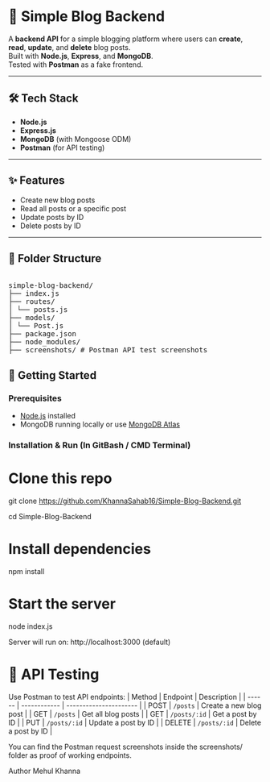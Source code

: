 # 🚀 Simple Blog Backend

A **backend API** for a simple blogging platform where users can **create**, **read**, **update**, and **delete** blog posts.  
Built with **Node.js**, **Express**, and **MongoDB**.  
Tested with **Postman** as a fake frontend.

---

## 🛠️ Tech Stack

- **Node.js**
- **Express.js**
- **MongoDB** (with Mongoose ODM)
- **Postman** (for API testing)

---

## ✨ Features

- Create new blog posts  
- Read all posts or a specific post  
- Update posts by ID  
- Delete posts by ID  

---

## 📁 Folder Structure

<pre> 
simple-blog-backend/
├── index.js
├── routes/
│ └── posts.js
├── models/
│ └── Post.js
├── package.json
├── node_modules/
├── screenshots/ # Postman API test screenshots </pre>


## 🚀 Getting Started

### Prerequisites

- [Node.js](https://nodejs.org/) installed  
- MongoDB running locally or use [MongoDB Atlas](https://www.mongodb.com/cloud/atlas)

### Installation & Run (In GitBash / CMD Terminal)

# Clone this repo

git clone https://github.com/KhannaSahab16/Simple-Blog-Backend.git

cd Simple-Blog-Backend

# Install dependencies

npm install

# Start the server

node index.js

Server will run on: http://localhost:3000 (default)

# 🧪 API Testing

Use Postman to test API endpoints:
| Method | Endpoint     | Description            |
| ------ | ------------ | ---------------------- |
| POST   | `/posts`     | Create a new blog post |
| GET    | `/posts`     | Get all blog posts     |
| GET    | `/posts/:id` | Get a post by ID       |
| PUT    | `/posts/:id` | Update a post by ID    |
| DELETE | `/posts/:id` | Delete a post by ID    |

You can find the Postman request screenshots inside the screenshots/ folder as proof of working endpoints.

Author
Mehul Khanna

